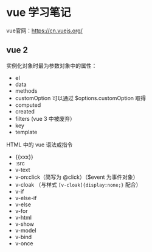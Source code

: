 # vue 学习笔记

vue官网：https://cn.vuejs.org/

## vue 2 

实例化对象时最为参数对象中的属性：

- el
- data
- methods
- customOption 可以通过 $options.customOption 取得
- computed
- created
- filters (vue 3 中被废弃）
- key
- template

HTML 中的 vue 语法或指令

- {{xxx}}
- :src
- v-text
- v-on:click（简写为 @click）（$event 为事件对象）
- v-cloak （与样式 `[v-cloak]{display:none;}` 配合）
- v-if
- v-else-if
- v-else
- v-for
- v-html
- v-show
- v-model
- v-bind
- v-once